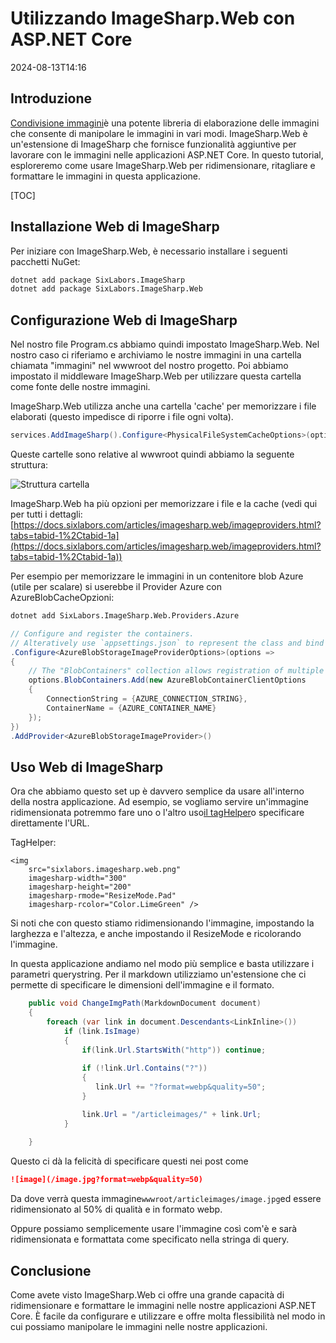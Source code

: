 # Utilizzando ImageSharp.Web con ASP.NET Core

<datetime class="hidden">2024-08-13T14:16</datetime>

<!--category-- ASP.NET, ImageSharp -->
## Introduzione

[Condivisione immagini](https://docs.sixlabors.com/index.html)è una potente libreria di elaborazione delle immagini che consente di manipolare le immagini in vari modi. ImageSharp.Web è un'estensione di ImageSharp che fornisce funzionalità aggiuntive per lavorare con le immagini nelle applicazioni ASP.NET Core. In questo tutorial, esploreremo come usare ImageSharp.Web per ridimensionare, ritagliare e formattare le immagini in questa applicazione.

[TOC]

## Installazione Web di ImageSharp

Per iniziare con ImageSharp.Web, è necessario installare i seguenti pacchetti NuGet:

```bash
dotnet add package SixLabors.ImageSharp
dotnet add package SixLabors.ImageSharp.Web
```

## Configurazione Web di ImageSharp

Nel nostro file Program.cs abbiamo quindi impostato ImageSharp.Web. Nel nostro caso ci riferiamo e archiviamo le nostre immagini in una cartella chiamata "immagini" nel wwwroot del nostro progetto. Poi abbiamo impostato il middleware ImageSharp.Web per utilizzare questa cartella come fonte delle nostre immagini.

ImageSharp.Web utilizza anche una cartella 'cache' per memorizzare i file elaborati (questo impedisce di riporre i file ogni volta).

```csharp
services.AddImageSharp().Configure<PhysicalFileSystemCacheOptions>(options => options.CacheFolder = "cache");
```

Queste cartelle sono relative al wwwroot quindi abbiamo la seguente struttura:

![Struttura cartella](/cachefolder.png)

ImageSharp.Web ha più opzioni per memorizzare i file e la cache (vedi qui per tutti i dettagli:[https://docs.sixlabors.com/articles/imagesharp.web/imageproviders.html?tabs=tabid-1%2Ctabid-1a](https://docs.sixlabors.com/articles/imagesharp.web/imageproviders.html?tabs=tabid-1%2Ctabid-1a))

Per esempio per memorizzare le immagini in un contenitore blob Azure (utile per scalare) si userebbe il Provider Azure con AzureBlobCacheOpzioni:

```bash
dotnet add SixLabors.ImageSharp.Web.Providers.Azure
```

```csharp
// Configure and register the containers.  
// Alteratively use `appsettings.json` to represent the class and bind those settings.
.Configure<AzureBlobStorageImageProviderOptions>(options =>
{
    // The "BlobContainers" collection allows registration of multiple containers.
    options.BlobContainers.Add(new AzureBlobContainerClientOptions
    {
        ConnectionString = {AZURE_CONNECTION_STRING},
        ContainerName = {AZURE_CONTAINER_NAME}
    });
})
.AddProvider<AzureBlobStorageImageProvider>()
```

## Uso Web di ImageSharp

Ora che abbiamo questo set up è davvero semplice da usare all'interno della nostra applicazione. Ad esempio, se vogliamo servire un'immagine ridimensionata potremmo fare uno o l'altro uso[il tagHelper](https://sixlabors.com/posts/announcing-imagesharp-web-300/#imagetaghelper)o specificare direttamente l'URL.

TagHelper:

```razor
<img
    src="sixlabors.imagesharp.web.png"
    imagesharp-width="300"
    imagesharp-height="200"
    imagesharp-rmode="ResizeMode.Pad"
    imagesharp-rcolor="Color.LimeGreen" />

```

Si noti che con questo stiamo ridimensionando l'immagine, impostando la larghezza e l'altezza, e anche impostando il ResizeMode e ricolorando l'immagine.

In questa applicazione andiamo nel modo più semplice e basta utilizzare i parametri querystring. Per il markdown utilizziamo un'estensione che ci permette di specificare le dimensioni dell'immagine e il formato.

```csharp
    public void ChangeImgPath(MarkdownDocument document)
    {
        foreach (var link in document.Descendants<LinkInline>())
            if (link.IsImage)
            {
                if(link.Url.StartsWith("http")) continue;
                
                if (!link.Url.Contains("?"))
                {
                   link.Url += "?format=webp&quality=50";
                }

                link.Url = "/articleimages/" + link.Url;
            }
               
    }
```

Questo ci dà la felicità di specificare questi nei post come

```markdown
![image](/image.jpg?format=webp&quality=50)
```

Da dove verrà questa immagine`wwwroot/articleimages/image.jpg`ed essere ridimensionato al 50% di qualità e in formato webp.

Oppure possiamo semplicemente usare l'immagine così com'è e sarà ridimensionata e formattata come specificato nella stringa di query.

## Conclusione

Come avete visto ImageSharp.Web ci offre una grande capacità di ridimensionare e formattare le immagini nelle nostre applicazioni ASP.NET Core. È facile da configurare e utilizzare e offre molta flessibilità nel modo in cui possiamo manipolare le immagini nelle nostre applicazioni.